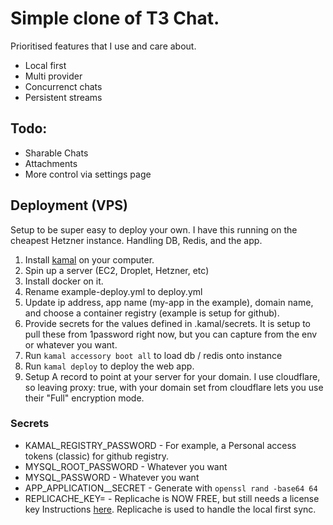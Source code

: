 # Simple clone of T3 Chat.
Prioritised features that I use and care about.

- Local first
- Multi provider
- Concurrenct chats
- Persistent streams

## Todo:
- Sharable Chats
- Attachments
- More control via settings page

## Deployment (VPS)
Setup to be super easy to deploy your own. I have this running on the cheapest Hetzner instance. Handling DB, Redis, and the app.

1) Install [kamal](https://kamal-deploy.org/docs/installation/) on your computer.
2) Spin up a server (EC2, Droplet, Hetzner, etc)
3) Install docker on it.
4) Rename example-deploy.yml to deploy.yml
5) Update ip address, app name (my-app in the example), domain name, and choose a container registry (example is setup for github).
6) Provide secrets for the values defined in .kamal/secrets. It is setup to pull these from 1password right now, but you can capture from the env or whatever you want.
7) Run `kamal accessory boot all` to load db / redis onto instance
8) Run `kamal deploy` to deploy the web app.
9) Setup A record to point at your server for your domain. I use cloudflare, so leaving proxy: true, with your domain set from cloudflare lets you use their "Full" encryption mode.

### Secrets
- KAMAL_REGISTRY_PASSWORD - For example, a Personal access tokens (classic) for github registry.
- MYSQL_ROOT_PASSWORD - Whatever you want
- MYSQL_PASSWORD - Whatever you want
- APP_APPLICATION__SECRET - Generate with `openssl rand -base64 64`
- REPLICACHE_KEY= - Replicache is NOW FREE, but still needs a license key Instructions [here](https://doc.replicache.dev/concepts/licensing). Replicache is used to handle the local first sync.
